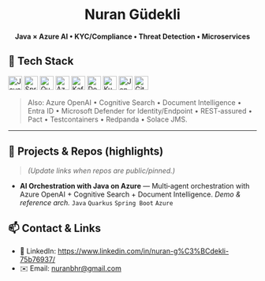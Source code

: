 <div align="center">

# Nuran Güdekli

**Java × Azure AI • KYC/Compliance • Threat Detection • Microservices**

</div>


## 🔧 Tech Stack

<p>
<img alt="Java" title="Java" height="28" src="https://cdn.jsdelivr.net/gh/devicons/devicon/icons/java/java-original.svg" />
<img alt="Spring" title="Spring" height="28" src="https://cdn.jsdelivr.net/gh/devicons/devicon/icons/spring/spring-original.svg" />
<img alt="Quarkus" title="Quarkus" height="28" src="https://cdn.jsdelivr.net/gh/devicons/devicon/icons/quarkus/quarkus-original.svg" />
<img alt="Azure" title="Azure" height="28" src="https://cdn.jsdelivr.net/gh/devicons/devicon/icons/azure/azure-original.svg" />
<img alt="Kafka" title="Kafka" height="28" src="https://cdn.jsdelivr.net/gh/devicons/devicon/icons/apachekafka/apachekafka-original.svg" />
<img alt="Docker" title="Docker" height="28" src="https://cdn.jsdelivr.net/gh/devicons/devicon/icons/docker/docker-original.svg" />
<img alt="Kubernetes" title="Kubernetes" height="28" src="https://cdn.jsdelivr.net/gh/devicons/devicon/icons/kubernetes/kubernetes-plain.svg" />
<img alt="Jenkins" title="Jenkins" height="28" src="https://cdn.jsdelivr.net/gh/devicons/devicon/icons/jenkins/jenkins-original.svg" />
<img alt="GitHub" title="GitHub" height="28" src="https://cdn.jsdelivr.net/gh/devicons/devicon/icons/github/github-original.svg" />
</p>

> Also: Azure OpenAI • Cognitive Search • Document Intelligence • Entra ID • Microsoft Defender for Identity/Endpoint • REST‑assured • Pact • Testcontainers • Redpanda • Solace JMS.

---

## 🚀 Projects & Repos (highlights)

> *(Update links when repos are public/pinned.)*

* **AI Orchestration with Java on Azure** — Multi‑agent orchestration with Azure OpenAI + Cognitive Search + Document Intelligence. *Demo & reference arch.*
  `Java` `Quarkus` `Spring Boot` `Azure`


## 📫 Contact & Links

* 💼 LinkedIn: https://www.linkedin.com/in/nuran-g%C3%BCdekli-75b76937/
* ✉️ Email: nuranbhr@gmail.com
